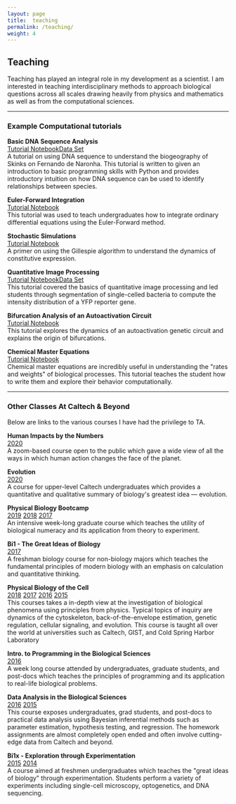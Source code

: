 ```yaml
---
layout: page
title:  teaching
permalink: /teaching/
weight: 4
---
```



## Teaching


Teaching has played an integral role in my development as a scientist. I am interested in
teaching interdisciplinary methods to approach biological questions across all
scales drawing heavily from physics and mathematics as well as from the
computational sciences.


<hr/>


### Example Computational tutorials

<b>Basic DNA Sequence Analysis</b><br/> 
<a class="m-1 btn btn-outline-secondary btn-sm" href="http://bi1.caltech.edu/2017/code/t01_sequence_analysis.html">Tutorial Notebook</a><a class="m-1 btn btn-outline-secondary btn-sm" href="http://rpdata.caltech.edu/courses/bi1_2017/data/mabuya_atlantica.zip">Data Set</a><br/>
A tutorial on using DNA sequence to understand the biogeography of Skinks on Fernando de Naronha. This tutorial is written to given an introduction to basic programming skills with Python and provides introductory intuition on how DNA sequence can be used to 
 identify relationships between species.

<b>Euler-Forward Integration</b> <br/><a class='m-1 btn btn-outline-secondary btn-sm ' href='http://bi1.caltech.edu/2017/code/t02_numerical_integration.html'>Tutorial Notebook</a><br/> 
This tutorial was used to teach undergraduates how to integrate ordinary differential equations using the Euler-Forward method.


<b>Stochastic Simulations</b><br/>
<a class='m-1 btn btn-outline-secondary btn-sm' href='https://drive.google.com/file/d/190VsVUXook0rSiqPbozoTPJv4W634d3A/view?usp=sharing'>Tutorial Notebook</a><br/>
A primer on using the Gillespie algorithm to understand the dynamics of constitutive expression.


<b>Quantitative Image Processing</b><br/>
<a class='m-1 btn btn-outline-secondary btn-sm' href='http://bi1.caltech.edu/2017/code/t04_quantitative_image_processing.html'>Tutorial Notebook</a><a class='m-1 btn btn-outline-secondary btn-sm' href='http://rpdata.caltech.edu/courses/bi1_2017/data/ecoli_images.zip'>Data Set</a><br/> 
This tutorial covered the basics of quantitative image processing and led
students through segmentation of single-celled bacteria to compute the
intensity distribution of a YFP reporter gene. 

<b>Bifurcation Analysis of an Autoactivation Circuit</b><br/>
<a class='m-1 btn btn-outline-secondary btn-sm' href="https://colab.research.google.com/drive/1iOTfgVvFkPT_q0VmIFxJjMMnkwLEsUH4?usp=sharing"> Tutorial Notebook</a><br/>
This tutorial explores the dynamics of an autoactivation genetic circuit and explains the origin of bifurcations.  

<b>Chemical Master Equations</b> <br/>
<a class='m-1 btn btn-outline-secondary btn-sm' href='http://bi1.caltech.edu/2017/code/t06_chemical_master_equation.html'>Tutorial Notebook</a><br/> 
Chemical master equations are incredibly useful in understanding the "rates and weights" of biological processes. This tutorial teaches the student how to write them and explore their behavior computationally.


<hr/>


### Other Classes At Caltech & Beyond

Below are links to the various courses I have had the privilege to TA.


<b>Human Impacts by the Numbers</b><br/><a class="m-1 btn btn-outline-secondary btn-sm" href="https://www.rpgroup.caltech.edu/aph150">2020</a><br/>
A zoom-based course open to the public which gave a wide view of all the ways in which human action changes the face of the planet.
<br/>

<b>Evolution </b><br/><a class='m-1 btn btn-outline-secondary btn-sm' href='https://www.rpgroup.caltech.edu/bige105'>2020</a><br/> 
A course for upper-level Caltech undergraduates which provides a quantitative and qualitative summary of biology's greatest idea — evolution.<br/>


<b>Physical Biology Bootcamp</b><br/><a class="m-1 btn btn-outline-secondary btn-sm" href="https://www.rpgroup.caltech.edu/be262/2019">2019</a> 
<a class="m-1 btn btn-outline-secondary btn-sm" href="https://www.rpgroup.caltech.edu/be262/2018">2018</a> 
<a class="m-1 btn btn-outline-secondary btn-sm" href="https://www.rpgroup.caltech.edu/be262/2017">2017</a><br/>
An intensive week-long graduate course which teaches the utility of biological numeracy and its application from theory to experiment.

<b>Bi1 - The Great Ideas of Biology</b><br/><a class='m-1 btn btn-outline-secondary btn-sm' href="http://bi1.caltech.edu">2017</a><br/>
A freshman biology course for non-biology majors which teaches the fundamental principles of modern biology with an emphasis on calculation and quantitative thinking.


<b>Physical Biology of the Cell</b><br/><a class='m-1 btn btn-outline-secondary btn-sm' href="http://beaph161.caltech.edu/2018/">2018</a>
<a class='m-1 btn btn-outline-secondary btn-sm' href="http://www.rpgroup.caltech.edu/gist_pboc_2017">2017</a> 
<a class='m-1 btn btn-outline-secondary btn-sm' href='http://www.rpgroup.caltech.edu/gist_pboc_2016'>2016</a> 
<a class='m-1 btn btn-outline-secondary btn-sm' href='http://www.rpdata.caltech.edu/courses/CSHL_PBoC_2015'>2015</a> <br/>
This courses takes a in-depth view at the investigation of biological
phenomena using principles from physics. Typical topics of inquiry are
dynamics of the cytoskeleton, back-of-the-envelope estimation, genetic
regulation, cellular signaling, and evolution. This course is taught all over
the world at universities such as Caltech, GIST, and Cold Spring Harbor Laboratory


<b>Intro. to Programming in the Biological Sciences</b><br/> <a class='m-1 btn btn-outline-secondary btn-sm' href='http://justinbois.github.io/bootcamp/2016'>2016</a><br/>
A week long course attended by undergraduates, graduate students, and post-docs which teaches the principles of programming and its application to real-life biological problems.


<b>Data Analysis in the Biological Sciences</b><br/>
<a class='m-1 btn btn-outline-secondary btn-sm' href='http://bebi103.caltech.edu/2016'>2016</a> 
<a class='m-1 btn btn-outline-secondary btn-sm' href='http://bebi103.caltech.edu/2015'>2015</a><br/>
This course exposes undergraduates, grad students, and post-docs to practical data analysis using Bayesian inferential methods such as parameter estimation, hypothesis testing, and regression. The homework assignments are almost completely open ended and often involve cutting-edge data from Caltech and beyond.



 <b>Bi1x - Exploration through Experimentation</b><br/> 
 <a class='m-1 btn btn-outline-secondary btn-sm' href='http://bi1x.caltech.edu/2015/'>2015</a>
 <a class='m-1 btn btn-outline-secondary btn-sm' href='http://bi1x.caltech.edu/2014/'>2014</a><br/>
 A course aimed at freshmen undergraduates which teaches the "great ideas of biology" through experimentation. Students perform a variety of experiments including  single-cell microscopy, optogenetics, and DNA sequencing.
